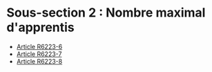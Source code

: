 # Sous-section 2 : Nombre maximal d'apprentis

* [Article R6223-6](./LEGIARTI000018524008.md)
* [Article R6223-7](./LEGIARTI000018524006.md)
* [Article R6223-8](./LEGIARTI000018524004.md)
